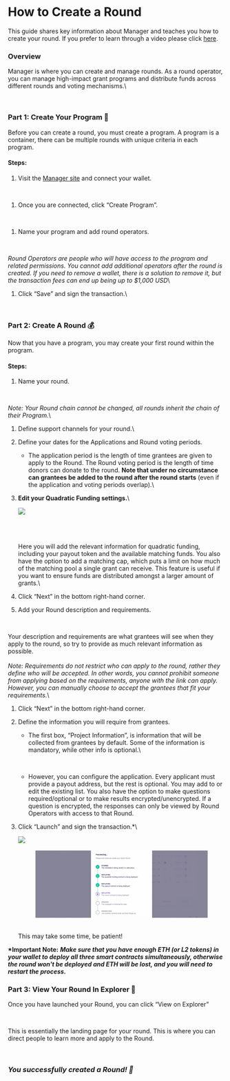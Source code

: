 # How to Create a Round

This guide shares key information about Manager and teaches you how to create your round. If you prefer to learn through a video please click [here](https://www.loom.com/share/295677ce07fc4cce83b3f246256f6ee3).&#x20;

### Overview

Manager is where you can create and manage rounds. As a round operator, you can manage high-impact grant programs and distribute funds across different rounds and voting mechanisms.\


<figure><img src="../../.gitbook/assets/image (5).png" alt=""><figcaption></figcaption></figure>

### Part 1: Create Your Program 🎨

Before you can create a round, you must create a program. A program is a container, there can be multiple rounds with unique criteria in each program.

#### Steps:

1. Visit the [Manager site](https://manager.gitcoin.co/) and connect your wallet.&#x20;

<figure><img src="../../.gitbook/assets/Screenshot 2023-04-05 at 07.53.28.png" alt=""><figcaption></figcaption></figure>

1. Once you are connected, click “Create Program”.

<figure><img src="../../.gitbook/assets/Screenshot 2023-04-05 at 07.56.30.png" alt=""><figcaption></figcaption></figure>

1. Name your program and add round operators.

<figure><img src="../../.gitbook/assets/Screenshot 2023-04-05 at 07.56.47.png" alt=""><figcaption></figcaption></figure>

_Round Operators are people who will have access to the program and related permissions. You cannot add additional operators after the round is created. If you need to remove a wallet, there is a solution to remove it, but the transaction fees can end up being up to $1,000 USD_\


1.  Click “Save” and sign the transaction.\


    <figure><img src="../../.gitbook/assets/image (5) (1).png" alt=""><figcaption></figcaption></figure>

### Part 2: Create A Round 💰

Now that you have a program, you may create your first round within the program.

#### Steps:

1. Name your round.

<figure><img src="../../.gitbook/assets/Screenshot 2023-04-05 at 09.43.01 (1).png" alt=""><figcaption></figcaption></figure>

_Note: Your Round chain cannot be changed, all rounds inherit the chain of their Program._\


1. Define support channels for your round.\

2. Define your dates for the Applications and Round voting periods.
   * The application period is the length of time grantees are given to apply to the Round. The Round voting period is the length of time donors can donate to the round. **Note that under no circumstance** **can grantees be added to the round after the round starts** (even if the application and voting periods overlap).\

3.  **Edit your Quadratic Funding settings.**\


    ![](https://s3-us-west-2.amazonaws.com/secure.notion-static.com/7696238e-7e7e-4202-9ce2-ed383fb44ca4/Screen\_Shot\_2023-01-20\_at\_3.44.19\_PM.png)

    <figure><img src="../../.gitbook/assets/image (9).png" alt=""><figcaption></figcaption></figure>

    \
    Here you will add the relevant information for quadratic funding, including your payout token and the available matching funds. You also have the option to add a matching cap, which puts a limit on how much of the matching pool a single grant can receive. This feature is useful if you want to ensure funds are distributed amongst a larger amount of grants.\

4. Click “Next” in the bottom right-hand corner.
5. Add your Round description and requirements.

<figure><img src="../../.gitbook/assets/Screenshot 2023-04-05 at 09.42.36.png" alt=""><figcaption></figcaption></figure>

Your description and requirements are what grantees will see when they apply to the round, so try to provide as much relevant information as possible. \
\
_Note: Requirements do not restrict who can apply to the round, rather they define who will be accepted. In other words, you cannot prohibit someone from applying based on the requirements, anyone with the link can apply. However, you can manually choose to accept the grantees that fit your requirements._\


1. Click “Next” in the bottom right-hand corner.
2. Define the information you will require from grantees.
   *   The first box, “Project Information”, is information that will be collected from grantees by default. Some of the information is mandatory, while other info is optional.\


       <figure><img src="../../.gitbook/assets/image (4).png" alt=""><figcaption></figcaption></figure>
   * However, you can configure the application. Every applicant must provide a payout address, but the rest is optional. You may add to or edit the existing list. You also have the option to make questions required/optional or to make results encrypted/unencrypted. If a question is encrypted, the responses can only be viewed by Round Operators with access to that Round.
3.  Click “Launch” and sign the transaction.\*\


    ![](https://s3-us-west-2.amazonaws.com/secure.notion-static.com/8aac6d4b-f464-417a-88d1-b8f8e750d619/Screen\_Shot\_2023-01-20\_at\_3.49.05\_PM.png)

    <figure><img src="../../.gitbook/assets/image (6) (1).png" alt=""><figcaption></figcaption></figure>

    \
    This may take some time, be patient!

**\*Important Note:** _**Make sure that you have enough ETH (or L2 tokens) in your wallet to deploy all three smart contracts simultaneously, otherwise the round won't be deployed and ETH will be lost, and you will need to restart the process.**_

### Part 3: View Your Round In Explorer 🔭

Once you have launched your Round, you can click “View on Explorer”

<figure><img src="../../.gitbook/assets/Screenshot 2023-04-05 at 09.44.34.png" alt=""><figcaption></figcaption></figure>

This is essentially the landing page for your round. This is where you can direct people to learn more and apply to the Round.&#x20;

<figure><img src="../../.gitbook/assets/Screenshot 2023-04-05 at 09.45.01.png" alt=""><figcaption></figcaption></figure>

### _You successfully created a Round! 🎊_
